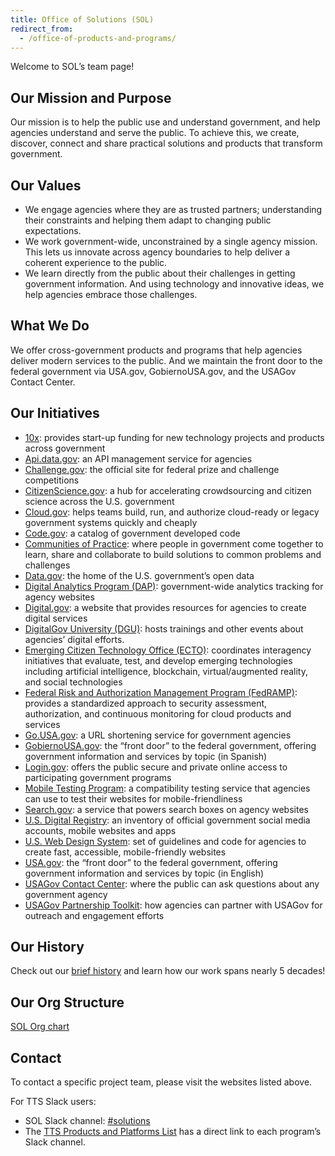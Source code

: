 ```yaml
---
title: Office of Solutions (SOL)
redirect_from:
  - /office-of-products-and-programs/
---
```


Welcome to SOL’s team page!

## Our Mission and Purpose

Our mission is to help the public use and understand government, and help agencies understand and serve the public. To achieve this, we create, discover, connect and share practical solutions and products that transform government.

## Our Values

- We engage agencies where they are as trusted partners; understanding their constraints and helping them adapt to changing public expectations.
- We work government-wide, unconstrained by a single agency mission. This lets us innovate across agency boundaries to help deliver a coherent experience to the public.
- We learn directly from the public about their challenges in getting government information. And using technology and innovative ideas, we help agencies embrace those challenges.

## What We Do

We offer cross-government products and programs that help agencies deliver modern services to the public. And we maintain the front door to the federal government via USA.gov, GobiernoUSA.gov, and the USAGov Contact Center.

## Our Initiatives

- [10x](https://10x.gsa.gov/): provides start-up funding for new technology projects and products across government
- [Api.data.gov](https://api.data.gov/): an API management service for agencies
- [Challenge.gov](https://www.challenge.gov/): the official site for federal prize and challenge competitions
- [CitizenScience.gov](https://www.citizenscience.gov/): a hub for accelerating crowdsourcing and citizen science across the U.S. government
- [Cloud.gov](https://cloud.gov): helps teams build, run, and authorize cloud-ready or legacy government systems quickly and cheaply
- [Code.gov](https://code.gov/): a catalog of government developed code
- [Communities of Practice](https://digital.gov/communities/): where people in government come together to learn, share and collaborate to build solutions to common problems and challenges
- [Data.gov](https://www.data.gov/): the home of the U.S. government’s open data
- [Digital Analytics Program (DAP)](https://www.digital.gov/guide/dap/): government-wide analytics tracking for agency websites
- [Digital.gov](https://digital.gov/): a website that provides resources for agencies to create digital services
- [DigitalGov University (DGU)](https://digital.gov/digitalgov-university/): hosts trainings and other events about agencies’ digital efforts.
- [Emerging Citizen Technology Office (ECTO)](https://emerging.digital.gov/): coordinates interagency initiatives that evaluate, test, and develop emerging technologies including artificial intelligence, blockchain, virtual/augmented reality, and social technologies
- [Federal Risk and Authorization Management Program (FedRAMP)](https://www.fedramp.gov/): provides a standardized approach to security assessment, authorization, and continuous monitoring for cloud products and services
- [Go.USA.gov](https://go.usa.gov/): a URL shortening service for government agencies
- [GobiernoUSA.gov](https://gobierno.usa.gov/): the “front door” to the federal government, offering government information and services by topic (in Spanish)
- [Login.gov](https://login.gov): offers the public secure and private online access to participating government programs
- [Mobile Testing Program](https://digital.gov/services/mobile-application-testing-program/): a compatibility testing service that agencies can use to test their websites for mobile-friendliness
- [Search.gov](https://search.gov/): a service that powers search boxes on agency websites
- [U.S. Digital Registry](https://digital.gov/services/u-s-digital-registry/): an inventory of official government social media accounts, mobile websites and apps
- [U.S. Web Design System](https://designsystem.digital.gov/): set of guidelines and code for agencies to create fast, accessible, mobile-friendly websites
- [USA.gov](https://www.usa.gov/): the “front door” to the federal government, offering government information and services by topic (in English)
- [USAGov Contact Center](https://www.usa.gov/contact): where the public can ask questions about any government agency
- [USAGov Partnership Toolkit](https://usa.gov/partnerships): how agencies can partner with USAGov for outreach and engagement efforts

## Our History

Check out our [brief history]({{site.baseurl}}/solutions-history/) and learn how our work spans nearly 5 decades!

## Our Org Structure

[SOL Org chart](https://docs.google.com/presentation/d/10Qfq1AaQh74q76Pik99kQedvshLBo0qLWZGsH-nrV0w/edit)

## Contact

To contact a specific project team, please visit the websites listed above.

For TTS Slack users:

- SOL Slack channel: [#solutions](https://gsa-tts.slack.com/messages/solutions)
- The [TTS Products and Platforms List](https://docs.google.com/document/d/1vfBiQsprY1m8dG4tS_GeXkhG6ThF5ZqW9JKlDlvbWis/edit) has a direct link to each program’s Slack channel.
